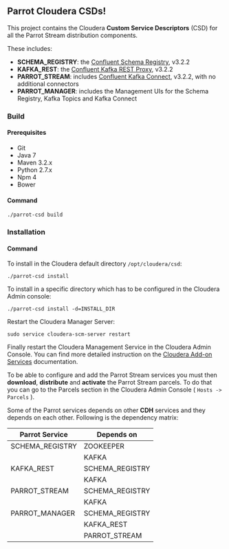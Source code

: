 ## **Parrot Cloudera CSDs!**

This project contains the Cloudera **Custom Service Descriptors** (CSD) for all the Parrot Stream distribution components.

These includes:

- **SCHEMA_REGISTRY**: the [Confluent Schema Registry](http://docs.confluent.io/current/schema-registry/docs/index.html), v3.2.2
- **KAFKA_REST**: the [Confluent Kafka REST Proxy](http://docs.confluent.io/current/kafka-rest/docs/index.html), v3.2.2
- **PARROT_STREAM**: includes [Confluent Kafka Connect](http://docs.confluent.io/current/connect/index.html), v3.2.2, with no additional connectors
- **PARROT_MANAGER**: includes the Management UIs for the Schema Registry, Kafka Topics and Kafka Connect

### **Build**

#### **Prerequisites**

- Git
- Java 7
- Maven 3.2.x
- Python 2.7.x
- Npm 4
- Bower

#### **Command**

    ./parrot-csd build
   
### **Installation**

#### **Command**

To install in the Cloudera default directory `/opt/cloudera/csd`:

    ./parrot-csd install

To install in a specific directory which has to be configured in the Cloudera Admin console:

    ./parrot-csd install -d=INSTALL_DIR

Restart the Cloudera Manager Server:
    
    sudo service cloudera-scm-server restart

Finally restart the Cloudera Management Service in the Cloudera Admin Console.
You can find more detailed instruction on the [Cloudera Add-on Services](https://www.cloudera.com/documentation/enterprise/5-11-x/topics/cm_mc_addon_services.html) documentation.

To be able to configure and add the Parrot Stream services you must then **download**, **distribute** and **activate** the Parrot Stream parcels.
To do that you can go to the Parcels section in the Cloudera Admin Console ( `Hosts -> Parcels` ).

Some of the Parrot services depends on other **CDH** services and they depends on each other. Following is the dependency matrix:

| Parrot Service    | Depends on      |
|-------------------|-----------------|
| SCHEMA_REGISTRY   | ZOOKEEPER       |
|                   | KAFKA           |
| KAFKA_REST        | SCHEMA_REGISTRY |
|                   | KAFKA           |
| PARROT_STREAM     | SCHEMA_REGISTRY |
|                   | KAFKA           |
| PARROT_MANAGER    | SCHEMA_REGISTRY |
|                   | KAFKA_REST      |
|                   | PARROT_STREAM   |



